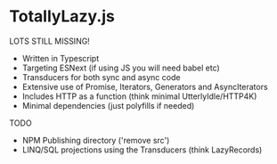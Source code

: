 # TotallyLazy.js

LOTS STILL MISSING!

 * Written in Typescript
 * Targeting ESNext (if using JS you will need babel etc)
 * Transducers for both sync and async code
 * Extensive use of Promise, Iterators, Generators and AsyncIterators
 * Includes HTTP as a function (think minimal UtterlyIdle/HTTP4K)
 * Minimal dependencies (just polyfills if needed)
 
 TODO
 * NPM Publishing directory ('remove src')
 * LINQ/SQL projections using the Transducers (think LazyRecords)
 
